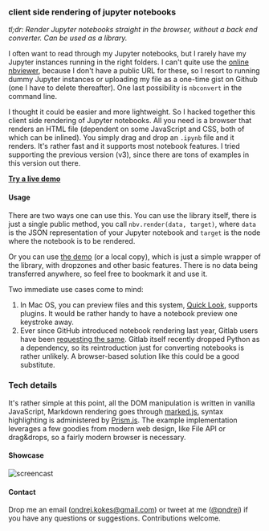### client side rendering of jupyter notebooks

*tl;dr: Render Jupyter notebooks straight in the browser, without a back end converter. Can be used as a library.*

I often want to read through my Jupyter notebooks, but I rarely have my Jupyter instances running in the right folders. I can't quite use the [online nbviewer](http://nbviewer.jupyter.org/), because I don't have a public URL for these, so I resort to running dummy Jupyter instances or uploading my file as a one-time gist on Github (one I have to delete thereafter). One last possibility is `nbconvert` in the command line.

I thought it could be easier and more lightweight. So I hacked together this client side rendering of Jupyter notebooks. All you need is a browser that renders an HTML file (dependent on some JavaScript and CSS, both of which can be inlined). You simply drag and drop an `.ipynb` file and it renders. It's rather fast and it supports most notebook features. I tried supporting the previous version (v3), since there are tons of examples in this version out there.

[**Try a live demo**](https://kokes.github.io/nbviewer.js/viewer.html)

#### Usage

There are two ways one can use this. You can use the library itself, there is just a single public method, you call `nbv.render(data, target)`, where `data` is the JSON representation of your Jupyter notebook and `target` is the node where the notebook is to be rendered.

Or you can use [the demo](https://kokes.github.io/nbviewer.js/viewer.html) (or a local copy), which is just a simple wrapper of the library, with dropzones and other basic features. There is no data being transferred anywhere, so feel free to bookmark it and use it.

Two immediate use cases come to mind:

1. In Mac OS, you can preview files and this system, [Quick Look](https://support.apple.com/kb/PH21920?locale=en_US), supports plugins. It would be rather handy to have a notebook preview one keystroke away.
2. Ever since GitHub introduced notebook rendering last year, Gitlab users have been [requesting the same](https://gitlab.com/gitlab-org/gitlab-ce/issues/2508). Gitlab itself recently dropped Python as a dependency, so its reintroduction just for converting notebooks is rather unlikely. A browser-based solution like this could be a good substitute.

### Tech details
It's rather simple at this point, all the DOM manipulation is written in vanilla JavaScript, Markdown rendering goes through [marked.js](https://github.com/chjj/marked), syntax highlighting is administered by [Prism.js](http://prismjs.com/). The example implementation leverages a few goodies from modern web design, like File API or drag&drops, so a fairly modern browser is necessary.

#### Showcase

![screencast](https://dl.dropboxusercontent.com/u/5758323/nbviewer-js/preview.gif)


#### Contact

Drop me an email (ondrej.kokes@gmail.com) or tweet at me ([@pndrej](https://twitter.com/pndrej)) if you have any questions or suggestions. Contributions welcome.
